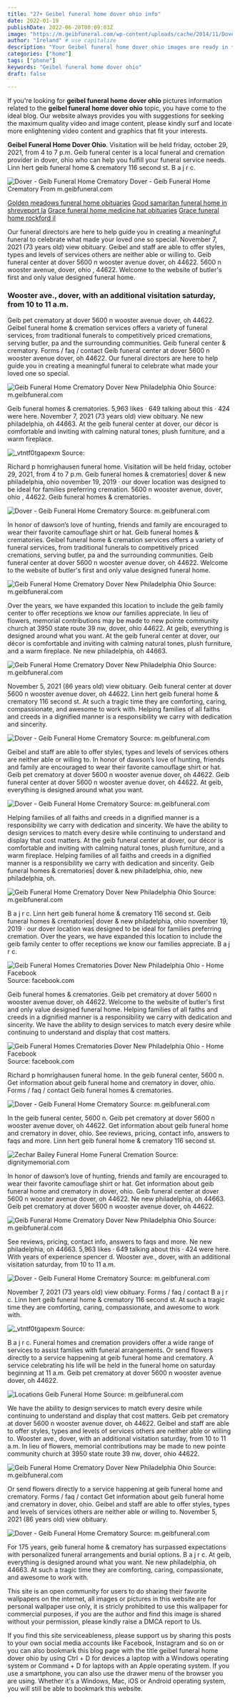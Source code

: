 ```yaml
---
title: "27+ Geibel funeral home dover ohio info"
date: 2022-01-19
publishDate: 2022-06-20T00:09:03Z
image: "https://m.geibfuneral.com/wp-content/uploads/cache/2014/11/Dover-viewing/2363679789.jpg"
author: "Ireland" # use capitalize
description: "Your Geibel funeral home dover ohio images are ready in this website. Geibel funeral home dover ohio are a topic that is being searched for and liked by netizens now. You can Find and Download the Geibel funeral home dover ohio files here. Get all free images."
categories: ["home"]
tags: ["phone"]
keywords: "Geibel funeral home dover ohio"
draft: false

---
```


If you're looking for **geibel funeral home dover ohio** pictures information related to the **geibel funeral home dover ohio** topic, you have come to the ideal  blog.  Our website always  provides you with  suggestions  for seeking  the maximum  quality video and image  content, please kindly surf and locate more enlightening video content and graphics  that fit your interests.

**Geibel Funeral Home Dover Ohio**. Visitation will be held friday, october 29, 2021, from 4 to 7 p.m. Geib funeral center is a local funeral and cremation provider in dover, ohio who can help you fulfill your funeral service needs. Linn hert geib funeral home &amp; crematory 116 second st. B a j r c.

![Dover - Geib Funeral Home Crematory](https://m.geibfuneral.com/wp-content/uploads/cache/2014/11/dover-day-exterior/1938557474.jpg "Dover - Geib Funeral Home Crematory")
Dover - Geib Funeral Home Crematory From m.geibfuneral.com

[Golden meadows funeral home obituaries](/golden-meadows-funeral-home-obituaries/)
[Good samaritan funeral home in shreveport la](/good-samaritan-funeral-home-in-shreveport-la/)
[Grace funeral home medicine hat obituaries](/grace-funeral-home-medicine-hat-obituaries/)
[Grace funeral home rockford il](/grace-funeral-home-rockford-il/)

Our funeral directors are here to help guide you in creating a meaningful funeral to celebrate what made your loved one so special. November 7, 2021 (73 years old) view obituary. Geibel and staff are able to offer styles, types and levels of services others are neither able or willing to. Geib funeral center at dover 5600 n wooster avenue dover, oh 44622. 5600 n wooster avenue, dover, ohio , 44622. Welcome to the website of butler&#039;s first and only value designed funeral home.

### Wooster ave., dover, with an additional visitation saturday, from 10 to 11 a.m.

Geib pet crematory at dover 5600 n wooster avenue dover, oh 44622. Geibel funeral home &amp; cremation services offers a variety of funeral services, from traditional funerals to competitively priced cremations, serving butler, pa and the surrounding communities. Geib funeral center &amp; crematory. Forms / faq / contact Geib funeral center at dover 5600 n wooster avenue dover, oh 44622. Our funeral directors are here to help guide you in creating a meaningful funeral to celebrate what made your loved one so special.


![Geib Funeral Home Crematory Dover New Philadelphia Ohio](https://m.geibfuneral.com/wp-content/uploads/cache/2012/12/Geib-Replacement/2165093608.jpg "Geib Funeral Home Crematory Dover New Philadelphia Ohio")
Source: m.geibfuneral.com

Geib funeral homes &amp; crematories. 5,963 likes · 649 talking about this · 424 were here. November 7, 2021 (73 years old) view obituary. Ne new philadelphia, oh 44663. At the geib funeral center at dover, our décor is comfortable and inviting with calming natural tones, plush furniture, and a warm fireplace.

![_vtntf0tgapexm](https://lookaside.fbsbx.com/lookaside/crawler/media/?media_id=596576688101959&amp;get_thumbnail=1 "_vtntf0tgapexm")
Source: 

Richard p homrighausen funeral home. Visitation will be held friday, october 29, 2021, from 4 to 7 p.m. Geib funeral homes &amp; crematories| dover &amp; new philadelphia, ohio november 19, 2019 · our dover location was designed to be ideal for families preferring cremation. 5600 n wooster avenue, dover, ohio , 44622. Geib funeral homes &amp; crematories.

![Dover - Geib Funeral Home Crematory](https://m.geibfuneral.com/wp-content/uploads/cache/2014/11/dover-day-exterior2/3623491045.jpg "Dover - Geib Funeral Home Crematory")
Source: m.geibfuneral.com

In honor of dawson’s love of hunting, friends and family are encouraged to wear their favorite camouflage shirt or hat. Geib funeral homes &amp; crematories. Geibel funeral home &amp; cremation services offers a variety of funeral services, from traditional funerals to competitively priced cremations, serving butler, pa and the surrounding communities. Geib funeral center at dover 5600 n wooster avenue dover, oh 44622. Welcome to the website of butler&#039;s first and only value designed funeral home.

![Geib Funeral Home Crematory Dover New Philadelphia Ohio](https://m.geibfuneral.com/wp-content/uploads/cache/2012/12/slide-11/4086952493.jpg "Geib Funeral Home Crematory Dover New Philadelphia Ohio")
Source: m.geibfuneral.com

Over the years, we have expanded this location to include the geib family center to offer receptions we know our families appreciate. In lieu of flowers, memorial contributions may be made to new pointe community church at 3950 state route 39 nw, dover, ohio 44622. At geib, everything is designed around what you want. At the geib funeral center at dover, our décor is comfortable and inviting with calming natural tones, plush furniture, and a warm fireplace. Ne new philadelphia, oh 44663.

![Geib Funeral Home Crematory Dover New Philadelphia Ohio](https://m.geibfuneral.com/wp-content/uploads/cache/2012/12/slide-4/275365048.jpg "Geib Funeral Home Crematory Dover New Philadelphia Ohio")
Source: m.geibfuneral.com

November 5, 2021 (86 years old) view obituary. Geib funeral center at dover 5600 n wooster avenue dover, oh 44622. Linn hert geib funeral home &amp; crematory 116 second st. At such a tragic time they are comforting, caring, compassionate, and awesome to work with. Helping families of all faiths and creeds in a dignified manner is a responsibility we carry with dedication and sincerity.

![Dover - Geib Funeral Home Crematory](https://m.geibfuneral.com/wp-content/uploads/cache/2014/12/Dover-Cremation-Service/2402326082.jpg "Dover - Geib Funeral Home Crematory")
Source: m.geibfuneral.com

Geibel and staff are able to offer styles, types and levels of services others are neither able or willing to. In honor of dawson’s love of hunting, friends and family are encouraged to wear their favorite camouflage shirt or hat. Geib pet crematory at dover 5600 n wooster avenue dover, oh 44622. Geib funeral center at dover 5600 n wooster avenue dover, oh 44622. At geib, everything is designed around what you want.

![Dover - Geib Funeral Home Crematory](https://m.geibfuneral.com/wp-content/uploads/cache/2014/11/dover-day-exterior/1938557474.jpg "Dover - Geib Funeral Home Crematory")
Source: m.geibfuneral.com

Helping families of all faiths and creeds in a dignified manner is a responsibility we carry with dedication and sincerity. We have the ability to design services to match every desire while continuing to understand and display that cost matters. At the geib funeral center at dover, our décor is comfortable and inviting with calming natural tones, plush furniture, and a warm fireplace. Helping families of all faiths and creeds in a dignified manner is a responsibility we carry with dedication and sincerity. Geib funeral homes &amp; crematories| dover &amp; new philadelphia, ohio, new philadelphia, oh.

![Geib Funeral Home Crematory Dover New Philadelphia Ohio](https://m.geibfuneral.com/wp-content/uploads/2012/12/slide-1-text.png "Geib Funeral Home Crematory Dover New Philadelphia Ohio")
Source: m.geibfuneral.com

B a j r c. Linn hert geib funeral home &amp; crematory 116 second st. Geib funeral homes &amp; crematories| dover &amp; new philadelphia, ohio november 19, 2019 · our dover location was designed to be ideal for families preferring cremation. Over the years, we have expanded this location to include the geib family center to offer receptions we know our families appreciate. B a j r c.

![Geib Funeral Homes Crematories Dover New Philadelphia Ohio - Home Facebook](https://lookaside.fbsbx.com/lookaside/crawler/media/?media_id=101456661837 "Geib Funeral Homes Crematories Dover New Philadelphia Ohio - Home Facebook")
Source: facebook.com

Geib funeral homes &amp; crematories. Geib pet crematory at dover 5600 n wooster avenue dover, oh 44622. Welcome to the website of butler&#039;s first and only value designed funeral home. Helping families of all faiths and creeds in a dignified manner is a responsibility we carry with dedication and sincerity. We have the ability to design services to match every desire while continuing to understand and display that cost matters.

![Geib Funeral Homes Crematories Dover New Philadelphia Ohio - Home Facebook](https://lookaside.fbsbx.com/lookaside/crawler/media/?media_id=10159161579281838 "Geib Funeral Homes Crematories Dover New Philadelphia Ohio - Home Facebook")
Source: facebook.com

Richard p homrighausen funeral home. In the geib funeral center, 5600 n. Get information about geib funeral home and crematory in dover, ohio. Forms / faq / contact Geib funeral homes &amp; crematories.

![Dover - Geib Funeral Home Crematory](https://m.geibfuneral.com/wp-content/uploads/2014/11/dover-skylight-224x300.jpg "Dover - Geib Funeral Home Crematory")
Source: m.geibfuneral.com

In the geib funeral center, 5600 n. Geib pet crematory at dover 5600 n wooster avenue dover, oh 44622. Get information about geib funeral home and crematory in dover, ohio. See reviews, pricing, contact info, answers to faqs and more. Linn hert geib funeral home &amp; crematory 116 second st.

![Zechar Bailey Funeral Home Funeral Cremation](https://www.dignitymemorial.com/dfsmedia/042808e1630c49a48950d5077d6556eb/8622-50067/6945-front-exterior-1-jpg "Zechar Bailey Funeral Home Funeral Cremation")
Source: dignitymemorial.com

In honor of dawson’s love of hunting, friends and family are encouraged to wear their favorite camouflage shirt or hat. Get information about geib funeral home and crematory in dover, ohio. Geib funeral center at dover 5600 n wooster avenue dover, oh 44622. Ne new philadelphia, oh 44663. Geib pet crematory at dover 5600 n wooster avenue dover, oh 44622.

![Geib Funeral Home Crematory Dover New Philadelphia Ohio](https://m.geibfuneral.com/wp-content/uploads/2012/12/kids-and-dog.jpg "Geib Funeral Home Crematory Dover New Philadelphia Ohio")
Source: m.geibfuneral.com

See reviews, pricing, contact info, answers to faqs and more. Ne new philadelphia, oh 44663. 5,963 likes · 649 talking about this · 424 were here. With years of experience spencer d. Wooster ave., dover, with an additional visitation saturday, from 10 to 11 a.m.

![Dover - Geib Funeral Home Crematory](https://m.geibfuneral.com/wp-content/uploads/cache/2014/11/dover-kitchen-area/556911337.jpg "Dover - Geib Funeral Home Crematory")
Source: m.geibfuneral.com

November 7, 2021 (73 years old) view obituary. Forms / faq / contact B a j r c. Linn hert geib funeral home &amp; crematory 116 second st. At such a tragic time they are comforting, caring, compassionate, and awesome to work with.

![_vtntf0tgapexm](https://lookaside.fbsbx.com/lookaside/crawler/media/?media_id=10159569240716838 "_vtntf0tgapexm")
Source: 

B a j r c. Funeral homes and cremation providers offer a wide range of services to assist families with funeral arrangements. Or send flowers directly to a service happening at geib funeral home and crematory. A service celebrating his life will be held in the funeral home on saturday beginning at 11 a.m. Geib pet crematory at dover 5600 n wooster avenue dover, oh 44622.

![Locations Geib Funeral Home](https://m.geibfuneral.com/wp-content/uploads/2013/08/NP-Exterior.jpg "Locations Geib Funeral Home")
Source: m.geibfuneral.com

We have the ability to design services to match every desire while continuing to understand and display that cost matters. Geib pet crematory at dover 5600 n wooster avenue dover, oh 44622. Geibel and staff are able to offer styles, types and levels of services others are neither able or willing to. Wooster ave., dover, with an additional visitation saturday, from 10 to 11 a.m. In lieu of flowers, memorial contributions may be made to new pointe community church at 3950 state route 39 nw, dover, ohio 44622.

![Geib Funeral Home Crematory Dover New Philadelphia Ohio](https://m.geibfuneral.com/wp-content/uploads/cache/2012/12/Home-Layout-Slide-5/127026190.jpg "Geib Funeral Home Crematory Dover New Philadelphia Ohio")
Source: m.geibfuneral.com

Or send flowers directly to a service happening at geib funeral home and crematory. Forms / faq / contact Get information about geib funeral home and crematory in dover, ohio. Geibel and staff are able to offer styles, types and levels of services others are neither able or willing to. November 5, 2021 (86 years old) view obituary.

![Dover - Geib Funeral Home Crematory](https://m.geibfuneral.com/wp-content/uploads/cache/2014/11/Dover-viewing/2363679789.jpg "Dover - Geib Funeral Home Crematory")
Source: m.geibfuneral.com

For 175 years, geib funeral home &amp; crematory has surpassed expectations with personalized funeral arrangements and burial options. B a j r c. At geib, everything is designed around what you want. Ne new philadelphia, oh 44663. At such a tragic time they are comforting, caring, compassionate, and awesome to work with.

This site is an open community for users to do sharing their favorite wallpapers on the internet, all images or pictures in this website are for personal wallpaper use only, it is stricly prohibited to use this wallpaper for commercial purposes, if you are the author and find this image is shared without your permission, please kindly raise a DMCA report to Us.

If you find this site serviceableness, please support us by sharing this posts to your own social media accounts like Facebook, Instagram and so on or you can also bookmark this blog page with the title geibel funeral home dover ohio by using Ctrl + D for devices a laptop with a Windows operating system or Command + D for laptops with an Apple operating system. If you use a smartphone, you can also use the drawer menu of the browser you are using. Whether it's a Windows, Mac, iOS or Android operating system, you will still be able to bookmark this website.
